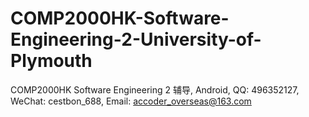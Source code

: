 # COMP2000HK-Software-Engineering-2-University-of-Plymouth
COMP2000HK Software Engineering 2 辅导, Android, QQ: 496352127, WeChat: cestbon_688, Email: accoder_overseas@163.com
